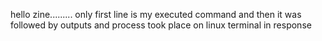 hello zine.........
only first line is my executed command and then it was followed by outputs and process took place on linux terminal in response